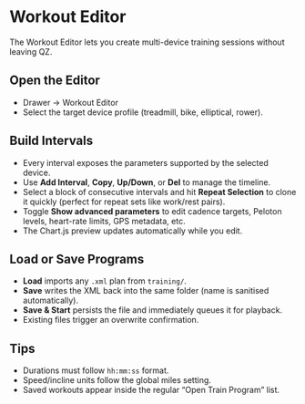 # Workout Editor

The Workout Editor lets you create multi-device training sessions without leaving QZ.

## Open the Editor
- Drawer → Workout Editor
- Select the target device profile (treadmill, bike, elliptical, rower).

## Build Intervals
- Every interval exposes the parameters supported by the selected device.
- Use **Add Interval**, **Copy**, **Up/Down**, or **Del** to manage the timeline.
- Select a block of consecutive intervals and hit **Repeat Selection** to clone it quickly (perfect for repeat sets like work/rest pairs).
- Toggle **Show advanced parameters** to edit cadence targets, Peloton levels, heart-rate limits, GPS metadata, etc.
- The Chart.js preview updates automatically while you edit.

## Load or Save Programs
- **Load** imports any `.xml` plan from `training/`.
- **Save** writes the XML back into the same folder (name is sanitised automatically).
- **Save & Start** persists the file and immediately queues it for playback.
- Existing files trigger an overwrite confirmation.

## Tips
- Durations must follow `hh:mm:ss` format.
- Speed/incline units follow the global miles setting.
- Saved workouts appear inside the regular “Open Train Program” list.
